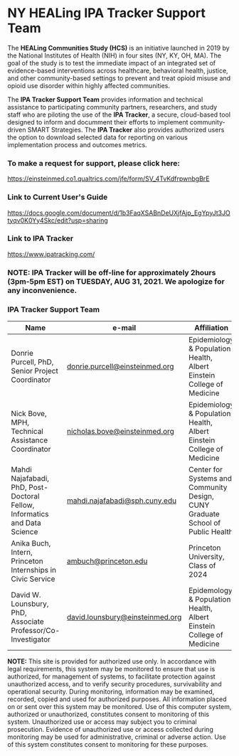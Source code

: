 # NY HEALing IPA Tracker Support Team

The <b>HEALing Communities Study (HCS)</b> is an initiative launched in 2019 by the National Institutes of Health (NIH) in four sites (NY, KY, OH, MA). The goal of the study is to test the immediate impact of an integrated set of evidence-based interventions across healthcare, behavioral health, justice, and other community-based settings to prevent and treat opioid misuse and opioid use disorder within highly affected communities.

The <b>IPA Tracker Support Team</b> provides information and technical assistance to participating community partners, researchers, and study staff who are piloting the use of the <b>IPA Tracker</b>, a secure, cloud-based tool designed to inform and documment their efforts to implement community-driven SMART Strategies. The <b>IPA Tracker</b> also provides authorized users the option to download selected data for reporting on various implementation process and outcomes metrics. 

### To make a request for support, please click here: 

https://einsteinmed.co1.qualtrics.com/jfe/form/SV_4TvKdfrpwnbgBrE

### Link to Current User's Guide

https://docs.google.com/document/d/1b3FaqXSABnDeUXjfAjp_EgYpyJt3JOtyqv0K0Yy4Skc/edit?usp=sharing

### Link to IPA Tracker

https://www.ipatracking.com/

### NOTE: IPA Tracker will be off-line for approximately 2hours (3pm-5pm EST) on TUESDAY, AUG 31, 2021. We apologize for any inconvenience. 

### IPA Tracker Support Team

| **Name** | **e-mail** | **Affiliation**
| --- | --- | --- |
| Donrie Purcell, PhD, Senior Project Coordinator | donrie.purcell@einsteinmed.org | Epidemiology & Population Health, Albert Einstein College of Medicine |
| Nick Bove, MPH, Technical Assistance Coordinator | nicholas.bove@einsteinmed.org | Epidemiology & Population Health, Albert Einstein College of Medicine |
| Mahdi Najafabadi, PhD, Post-Doctoral Fellow, Informatics and Data Science  | mahdi.najafabadi@sph.cuny.edu  | Center for Systems and Community Design, CUNY Graduate School of Public Health |
| Anika Buch, Intern, Princeton Internships in Civic Service | ambuch@princeton.edu | Princeton University, Class of 2024 |
| David W. Lounsbury, PhD, Associate Professor/Co-Investigator | david.lounsbury@einsteinmed.org | Epidemology & Population Health, Albert Einstein College of Medicine |
    
<b>NOTE:</b> This site is provided for authorized use only. In accordance with legal requirements, this system may be monitored to ensure that use is authorized, for management of systems, to facilitate protection against unauthorized access, and to verify security procedures, survivability and operational security. During monitoring, information may be examined, recorded, copied and used for authorized purposes. All information placed on or sent over this system may be monitored. Use of this computer system, authorized or unauthorized, constitutes consent to monitoring of this system. Unauthorized use or access may subject you to criminal prosecution. Evidence of unauthorized use or access collected during monitoring may be used for administrative, criminal or adverse action. Use of this system constitutes consent to monitoring for these purposes.
